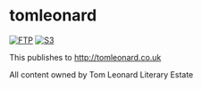 # tomleonard

[![FTP](https://github.com/leonarduk/tomleonard/actions/workflows/ftp.yml/badge.svg)](https://github.com/leonarduk/tomleonard/actions/workflows/ftp.yml)
[![S3](https://github.com/leonarduk/tomleonard/actions/workflows/s3.yml/badge.svg)](https://github.com/leonarduk/tomleonard/actions/workflows/s3.yml)

This publishes to 
http://tomleonard.co.uk

All content owned by Tom Leonard Literary Estate